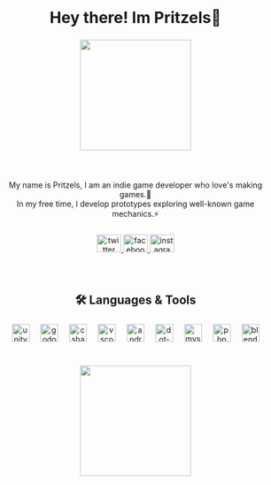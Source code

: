<br clear="both">

<h1 align="center">Hey there! Im Pritzels👋</h1>

###

<div align="center">
  <img height="200" src="https://media1.tenor.com/m/tFW57H6ZyUUAAAAd/alien-cat.gif"  />
</div>

###

<br clear="both">

<p align="center">My name is Pritzels, I am an indie game developer who love's making games.🥨<br>In my free time,  I develop prototypes exploring well-known game mechanics.⚡</p>

###

<div align="center">
  <a href="https://x.com/pritzels_devart" target="_blank">
    <img src="https://raw.githubusercontent.com/maurodesouza/profile-readme-generator/master/src/assets/icons/social/twitter/default.svg" width="44" height="32" alt="twitter logo"  />
  </a>
  <a href="https://www.facebook.com/pritZELS.dev" target="_blank">
    <img src="https://raw.githubusercontent.com/maurodesouza/profile-readme-generator/master/src/assets/icons/social/facebook/default.svg" width="44" height="32" alt="facebook logo"  />
  </a>
  <a href="https://www.instagram.com/pritzels_devart/" target="_blank">
    <img src="https://raw.githubusercontent.com/maurodesouza/profile-readme-generator/master/src/assets/icons/social/instagram/default.svg" width="44" height="32" alt="instagram logo"  />
  </a>
</div>

###

<br clear="both">

<h2 align="center">🛠 Languages & Tools</h2>

###

<div align="center">
  <img src="https://cdn.simpleicons.org/unity/FFFFFF" height="32" alt="unity logo"  />
  <img width="12" />
  <img src="https://cdn.simpleicons.org/godotengine/478CBF" height="32" alt="godot logo"  />
  <img width="12" />
  <img src="https://skillicons.dev/icons?i=cs" height="32" alt="csharp logo"  />
  <img width="12" />
  <img src="https://skillicons.dev/icons?i=vscode" height="32" alt="vscode logo"  />
  <img width="12" />
  <img src="https://cdn.simpleicons.org/android/3DDC84" height="32" alt="android logo"  />
  <img width="12" />
  <img src="https://cdn.simpleicons.org/dotnet/512BD4" height="32" alt="dot-net logo"  />
  <img width="12" />
  <img src="https://cdn.simpleicons.org/mysql/4479A1" height="32" alt="mysql logo"  />
  <img width="12" />
  <img src="https://cdn.simpleicons.org/php/777BB4" height="32" alt="php logo"  />
  <img width="12" />
  <img src="https://cdn.simpleicons.org/blender/F5792A" height="32" alt="blender logo"  />
</div>

###

<br clear="both">

<div align="center">
  <img height="200" src="https://media1.giphy.com/media/v1.Y2lkPTc5MGI3NjExYm9oMnVydWN0YTRmeDBub3J2ZnE2Y3BjMmFqdmF0dWc0eHBtMXA4byZlcD12MV9pbnRlcm5hbF9naWZfYnlfaWQmY3Q9Zw/0saxF4eNE7x2fEqrN6/giphy.gif"  />
</div>

###
